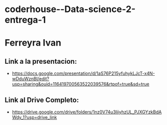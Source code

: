 # coderhouse--Data-science-2-entrega-1

# Ferreyra Ivan 

## Link a la presentacion:
- https://docs.google.com/presentation/d/1aS76P215yfuhykLJcT-x4N-wDduWznBl/edit?usp=sharing&ouid=116419700563522039576&rtpof=true&sd=true

## Link al Drive Completo:
- https://drive.google.com/drive/folders/1nz0V74u3liiyhzUL_PJXGYzkBdAWdy_1?usp=drive_link
